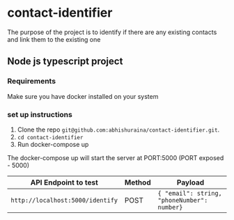 # contact-identifier
The purpose of the project is to identify if there are any existing contacts and link them to the existing one

## Node js typescript project

### Requirements 
Make sure you have docker installed on your system


### set up instructions
1. Clone the repo `git@github.com:abhishuraina/contact-identifier.git`.
2. `cd contact-identifier`
3. Run docker-compose up

The docker-compose up will start the server at PORT:5000 (PORT exposed - 5000)

|      API Endpoint to test       |  Method  |                      Payload                     |
|---------------------------------|----------|--------------------------------------------------|
| `http://localhost:5000/identify`|   POST   |  ```{ "email": string, "phoneNumber": number}``` |
